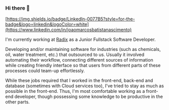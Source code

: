 ### Hi there 👋

[https://img.shields.io/badge/LinkedIn-0077B5?style=for-the-badge&logo=linkedin&logoColor=white](https://www.linkedin.com/in/joaomarcosbatistanascimento)

I'm currently working at [Radix](https://www.radixeng.com.br/) as a Junior Fullstack Software Developer.

Developing and/or maintaining software for industries (such as chemicals, oil, water treatment, etc.) that outsourced to us. Usually it involved automating their workflow, connecting different sources of information while creating friendly interface so that users from different parts of these processes could team-up effortlessly.

While these jobs required that I worked in the front-end, back-end and database (sometimes with Cloud services too), I've tried to stay as much as possible in the front-end. Thus, I'm most comfortable working as a front-end developer, though possessing some knowledge to be productive in the other parts.
